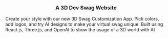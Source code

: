 <h3 align="center">A 3D Dev Swag Website</h3>

Create your style with our new 3D Swag Customization App. Pick colors, add logos, and try AI designs to make your virtual swag unique. Built using React.js, Three.js, and OpenAI to show the usage of a 3D world with AI

 
 
